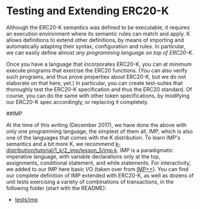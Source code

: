 Testing and Extending ERC20-K
=============================

Although the ERC20-K semantics was defined to be executable, it requires
an execution environment where its semantic rules can match and apply.
K allows definitions to extend other definitions, by means of importing
and automatically adapting their syntax, configuration and rules.
In particular, we can easily define almost *any programming language
on top of ERC20-K*.

Once you have a language that incorporates ERC20-K, you can at minimum
execute programs that exercise the ERC20 functions.  (You can also verify
such programs, and thus prove properties about ERC20-K, but we do not
elaborate on that here, yet.)  In particular, you can create test-suites that
thoroughly test the ERC20-K specification and thus the ERC20 standard.
Of course, you can do the same with other token specifications, by
modifying our ERC20-K spec accordingly, or replacing it completely.

##IMP

At the time of this writing (December 2017), we have done the above with
only one programming language, the simplest of them all, IMP, which is also
one of the languages that comes with the K distribution.
To learn IMP's semantics and a bit more K, we recommend [k-distribution/tutorial/1_k/2_imp/lesson_5/imp.k](https://github.com/kframework/k/blob/master/k-distribution/tutorial/1_k/2_imp/lesson_5/imp.k).
IMP is a paradigmatic imperative language, with variable
declarations only at the top, assignments, conditional statement, and
while statements.
For interactivity, we added to our IMP here basic I/O (taken over from
[IMP++](https://github.com/kframework/k/blob/master/k-distribution/tutorial/1_k/4_imp%2B%2B/lesson_8/imp.k)).
You can find our complete definition of IMP extended with ERC20-K, as well as
dozens of unit tests exercising a variety of combinations of transactions,
in the following folder (start with the README):

* [tests/imp](imp)

